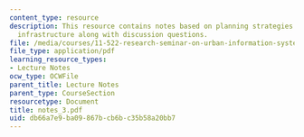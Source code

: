 ```yaml
---
content_type: resource
description: This resource contains notes based on planning strategies and information
  infrastructure along with discussion questions.
file: /media/courses/11-522-research-seminar-on-urban-information-systems-fall-2005/db66a7e9ba09867bcb6bc35b58a20bb7_notes_3.pdf
file_type: application/pdf
learning_resource_types:
- Lecture Notes
ocw_type: OCWFile
parent_title: Lecture Notes
parent_type: CourseSection
resourcetype: Document
title: notes_3.pdf
uid: db66a7e9-ba09-867b-cb6b-c35b58a20bb7
---
```

